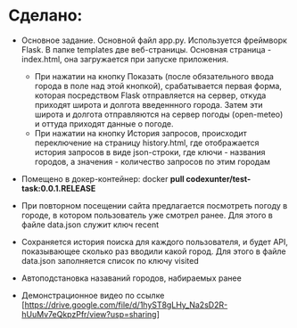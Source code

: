 # Сделано:
* Основное задание. Основной файл app.py. Используется фреймворк Flask. В папке templates две веб-страницы. Основная страница - index.html, она загружается при запуске приложения.
    - При нажатии на кнопку Показать (после обязательного ввода города в поле над этой кнопкой), срабатывается первая форма, которая посредством Flask отправляется на сервер, откуда приходят широта и долгота введеннного города. Затем эти широта и долгота отправляются на сервер погоды (open-meteo) и оттуда приходят данные о погоде.
	- При нажатии на кнопку История запросов, происходит переключение на страницу history.html, где отображается история запросов в виде json-строки, где ключи - названия городов, а значения - количество запросов по этим городам
* Помещено в докер-контейнер: docker **pull codexunter/test-task:0.0.1.RELEASE**
* При повторном посещении сайта предлагается посмотреть погоду в городе, в котором пользователь уже смотрел ранее. Для этого в файле data.json служит ключ recent
* Сохраняется история поиска для каждого пользователя, и будет API, показывающее сколько раз вводили какой город. Для этого в файле data.json заполняется список по ключу visited
* Автоподстановка назаваний городов, набираемых ранее

* Демонстрационное видео по ссылке [https://drive.google.com/file/d/1hyST8gLHy_Na2sD2R-hUuMv7eQkpzPfr/view?usp=sharing]